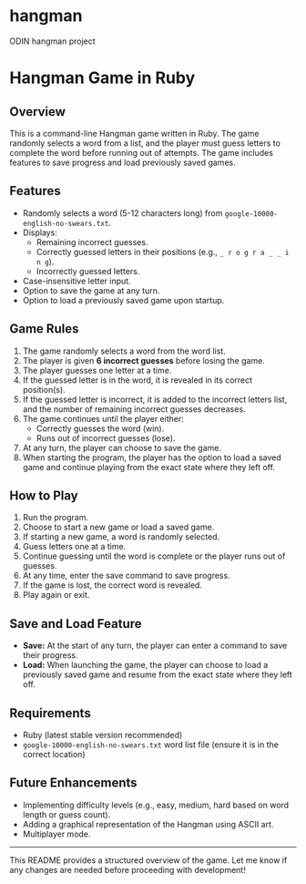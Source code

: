 # hangman
ODIN hangman project
# Hangman Game in Ruby

## Overview
This is a command-line Hangman game written in Ruby. The game randomly selects a word from a list, and the player must guess letters to complete the word before running out of attempts. The game includes features to save progress and load previously saved games.

## Features
- Randomly selects a word (5-12 characters long) from `google-10000-english-no-swears.txt`.
- Displays:
  - Remaining incorrect guesses.
  - Correctly guessed letters in their positions (e.g., `_ r o g r a _ _ i n g`).
  - Incorrectly guessed letters.
- Case-insensitive letter input.
- Option to save the game at any turn.
- Option to load a previously saved game upon startup.

## Game Rules
1. The game randomly selects a word from the word list.
2. The player is given **6 incorrect guesses** before losing the game.
3. The player guesses one letter at a time.
4. If the guessed letter is in the word, it is revealed in its correct position(s).
5. If the guessed letter is incorrect, it is added to the incorrect letters list, and the number of remaining incorrect guesses decreases.
6. The game continues until the player either:
   - Correctly guesses the word (win).
   - Runs out of incorrect guesses (lose).
7. At any turn, the player can choose to save the game.
8. When starting the program, the player has the option to load a saved game and continue playing from the exact state where they left off.

## How to Play
1. Run the program.
2. Choose to start a new game or load a saved game.
3. If starting a new game, a word is randomly selected.
4. Guess letters one at a time.
5. Continue guessing until the word is complete or the player runs out of guesses.
6. At any time, enter the save command to save progress.
7. If the game is lost, the correct word is revealed.
8. Play again or exit.

## Save and Load Feature
- **Save:** At the start of any turn, the player can enter a command to save their progress.
- **Load:** When launching the game, the player can choose to load a previously saved game and resume from the exact state where they left off.

## Requirements
- Ruby (latest stable version recommended)
- `google-10000-english-no-swears.txt` word list file (ensure it is in the correct location)

## Future Enhancements
- Implementing difficulty levels (e.g., easy, medium, hard based on word length or guess count).
- Adding a graphical representation of the Hangman using ASCII art.
- Multiplayer mode.

---

This README provides a structured overview of the game. Let me know if any changes are needed before proceeding with development!

